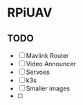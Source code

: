 # RPiUAV
## TODO
- [ ] Mavlink Router
- [ ] Video Announcer
- [ ] Servoes
- [ ] k3s
- [ ] Smaller images
- [ ] 


